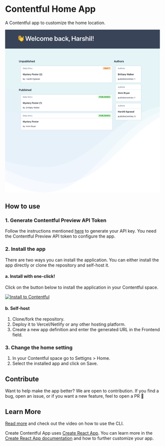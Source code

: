 # Contentful Home App

A Contentful app to customize the home location.

![Screenshot of the app](./docs/home%20app.png)

## How to use

### 1. Generate Contentful Preview API Token

Follow the instructions mentioned [here](https://www.contentful.com/developers/docs/references/authentication/) to generate your API key. You need the Contentful Preview API token to configure the app.

### 2. Install the app

There are two ways you can install the application. You can either install the app directly or clone the repository and self-host it.

#### a. Install with one-click!

Click on the button below to install the application in your Contentful space.

[![Install to Contentful](https://www.ctfstatic.com/button/install-small.svg)](https://app.contentful.com/deeplink?link=apps&id=5H7OhSgm1OfcrCKkbU3MIh)

#### b. Self-host

1. Clone/fork the repository.
2. Deploy it to Vercel/Netlify or any other hosting platform.
3. Create a new app definition and enter the generated URL in the Frontend field.

### 3. Change the home setting

1. In your Contentful space go to Settigns > Home.
2. Select the installed app and click on Save.

## Contribute

Want to help make the app better? We are open to contribution. If you find a bug, open an issue, or if you want a new feature, feel to open a PR 🎉

## Learn More

[Read more](https://www.contentful.com/developers/docs/extensibility/app-framework/create-contentful-app/) and check out the video on how to use the CLI.

Create Contentful App uses [Create React App](https://create-react-app.dev/). You can learn more in the [Create React App documentation](https://facebook.github.io/create-react-app/docs/getting-started) and how to further customize your app.
